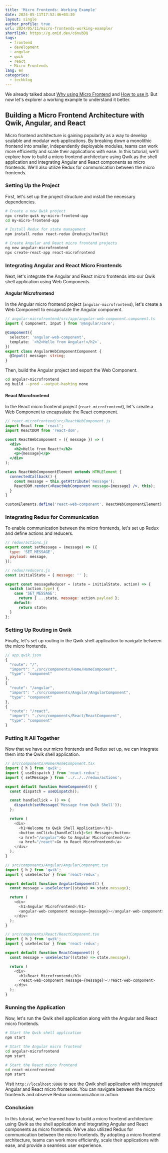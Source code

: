 ```yaml
---
title: 'Micro Frontends: Working Example'
date: 2024-05-11T17:52:46+03:30
layout: single
author_profile: true
url: 2024/05/11/micro-frontends-working-example/
shortlink: https://g.omid.dev/c6nubDQ
tags:
  - frontend
  - development
  - angular
  - qwik
  - react
  - Micro Frontends
lang: en
categories: 
  - techblog
---
```

We already talked about [Why using Micro Frontend](/2024/05/09/micro-frontends-why/) and [How to use it](/2024/05/09/micro-frontends-how/). But now let's explorer a working example to understand it better.

## Building a Micro Frontend Architecture with Qwik, Angular, and React

Micro frontend architecture is gaining popularity as a way to develop scalable and modular web applications. By breaking down a monolithic frontend into smaller, independently deployable modules, teams can work more efficiently and scale their applications with ease. In this tutorial, we'll explore how to build a micro frontend architecture using Qwik as the shell application and integrating Angular and React components as micro frontends. We'll also utilize Redux for communication between the micro frontends.

### Setting Up the Project

First, let's set up the project structure and install the necessary dependencies.

```bash
# Create a new Qwik project
npx create-qwik my-micro-frontend-app
cd my-micro-frontend-app

# Install Redux for state management
npm install redux react-redux @reduxjs/toolkit

# Create Angular and React micro frontend projects
ng new angular-microfrontend
npx create-react-app react-microfrontend
```

### Integrating Angular and React Micro Frontends

Next, let's integrate the Angular and React micro frontends into our Qwik shell application using Web Components.

#### Angular Microfrontend

In the Angular micro frontend project (`angular-microfrontend`), let's create a Web Component to encapsulate the Angular component.

```typescript
// angular-microfrontend/src/app/angular-web-component.component.ts
import { Component, Input } from '@angular/core';

@Component({
  selector: 'angular-web-component',
  template: `<h2>Hello from Angular!</h2>`,
})
export class AngularWebComponentComponent {
  @Input() message: string;
}
```

Then, build the Angular project and export the Web Component.

```bash
cd angular-microfrontend
ng build --prod --output-hashing none
```

#### React Microfrontend

In the React micro frontend project (`react-microfrontend`), let's create a Web Component to encapsulate the React component.

```jsx
// react-microfrontend/src/ReactWebComponent.js
import React from 'react';
import ReactDOM from 'react-dom';

const ReactWebComponent = ({ message }) => (
  <div>
    <h2>Hello from React!</h2>
    <p>{message}</p>
  </div>
);

class ReactWebComponentElement extends HTMLElement {
  connectedCallback() {
    const message = this.getAttribute('message');
    ReactDOM.render(<ReactWebComponent message={message} />, this);
  }
}

customElements.define('react-web-component', ReactWebComponentElement);
```

### Integrating Redux for Communication

To enable communication between the micro frontends, let's set up Redux and define actions and reducers.

```javascript
// redux/actions.js
export const setMessage = (message) => ({
  type: 'SET_MESSAGE',
  payload: message,
});

// redux/reducers.js
const initialState = { message: '' };

export const messageReducer = (state = initialState, action) => {
  switch (action.type) {
    case 'SET_MESSAGE':
      return { ...state, message: action.payload };
    default:
      return state;
  }
};
```

### Setting Up Routing in Qwik

Finally, let's set up routing in the Qwik shell application to navigate between the micro frontends.

```typescript
// app.qwik.json
{
  "route": "/",
  "import": "./src/components/Home/HomeComponent",
  "type": "component"
},
{
  "route": "/angular",
  "import": "./src/components/Angular/AngularComponent",
  "type": "component"
},
{
  "route": "/react",
  "import": "./src/components/React/ReactComponent",
  "type": "component"
}
```

### Putting It All Together

Now that we have our micro frontends and Redux set up, we can integrate them into the Qwik shell application.

```typescript
// src/components/Home/HomeComponent.tsx
import { h } from 'qwik';
import { useDispatch } from 'react-redux';
import { setMessage } from '../../../redux/actions';

export default function HomeComponent() {
  const dispatch = useDispatch();

  const handleClick = () => {
    dispatch(setMessage('Message from Qwik Shell'));
  };

  return (
    <div>
      <h1>Welcome to Qwik Shell Application</h1>
      <button onClick={handleClick}>Set Message</button>
      <a href="/angular">Go to Angular Microfrontend</a>
      <a href="/react">Go to React Microfrontend</a>
    </div>
  );
}
```

```typescript
// src/components/Angular/AngularComponent.tsx
import { h } from 'qwik';
import { useSelector } from 'react-redux';

export default function AngularComponent() {
  const message = useSelector((state) => state.message);

  return (
    <div>
      <h1>Angular Microfrontend</h1>
      <angular-web-component message={message}></angular-web-component>
    </div>
  );
}
```

```typescript
// src/components/React/ReactComponent.tsx
import { h } from 'qwik';
import { useSelector } from 'react-redux';

export default function ReactComponent() {
  const message = useSelector((state) => state.message);

  return (
    <div>
      <h1>React Microfrontend</h1>
      <react-web-component message={message}></react-web-component>
    </div>
  );
}
```

### Running the Application

Now, let's run the Qwik shell application along with the Angular and React micro frontends.

```bash
# Start the Qwik shell application
npm start

# Start the Angular micro frontend
cd angular-microfrontend
npm start

# Start the React micro frontend
cd react-microfrontend
npm start
```

Visit `http://localhost:8080` to see the Qwik shell application with integrated Angular and React micro frontends. You can navigate between the micro frontends and observe Redux communication in action.

### Conclusion

In this tutorial, we've learned how to build a micro frontend architecture using Qwik as the shell application and integrating Angular and React components as micro frontends. We've also utilized Redux for communication between the micro frontends. By adopting a micro frontend architecture, teams can work more efficiently, scale their applications with ease, and provide a seamless user experience.
